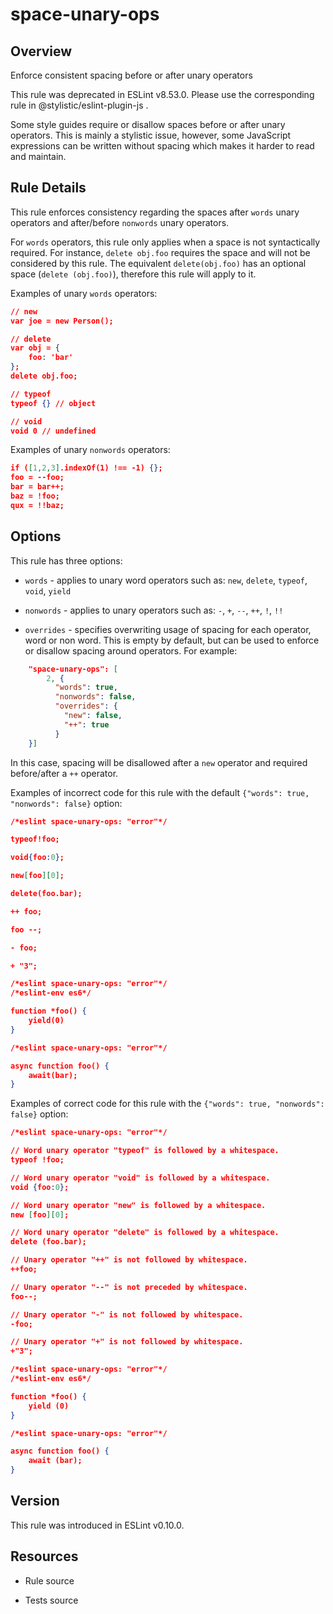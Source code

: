 

# space-unary-ops
## Overview

Enforce consistent spacing before or after unary operators

This rule was deprecated in ESLint v8.53.0. Please use the corresponding rule  in @stylistic/eslint-plugin-js .

Some style guides require or disallow spaces before or after unary operators. This is mainly a stylistic issue, however, some JavaScript expressions can be written without spacing which makes it harder to read and maintain.

## Rule Details

This rule enforces consistency regarding the spaces after `words` unary operators and after/before `nonwords` unary operators.

For `words` operators, this rule only applies when a space is not syntactically required. For instance, `delete obj.foo` requires the space and will not be considered by this rule. The equivalent `delete(obj.foo)` has an optional space (`delete (obj.foo)`), therefore this rule will apply to it.

Examples of unary `words` operators:


```json
// new
var joe = new Person();

// delete
var obj = {
    foo: 'bar'
};
delete obj.foo;

// typeof
typeof {} // object

// void
void 0 // undefined
```

Examples of unary `nonwords` operators:


```json
if ([1,2,3].indexOf(1) !== -1) {};
foo = --foo;
bar = bar++;
baz = !foo;
qux = !!baz;
```

## Options

This rule has three options:


- `words` - applies to unary word operators such as: `new`, `delete`, `typeof`, `void`, `yield`

- `nonwords` - applies to unary operators such as: `-`, `+`, `--`, `++`, `!`, `!!`

- `overrides` - specifies overwriting usage of spacing for each
operator, word or non word. This is empty by default, but can be used
to enforce or disallow spacing around operators. For example:


```json
    "space-unary-ops": [
        2, {
          "words": true,
          "nonwords": false,
          "overrides": {
            "new": false,
            "++": true
          }
    }]
```

In this case, spacing will be disallowed after a `new` operator and required before/after a `++` operator.

Examples of incorrect code for this rule with the default `{"words": true, "nonwords": false}` option:


```json
/*eslint space-unary-ops: "error"*/

typeof!foo;

void{foo:0};

new[foo][0];

delete(foo.bar);

++ foo;

foo --;

- foo;

+ "3";
```



```json
/*eslint space-unary-ops: "error"*/
/*eslint-env es6*/

function *foo() {
    yield(0)
}
```



```json
/*eslint space-unary-ops: "error"*/

async function foo() {
    await(bar);
}
```

Examples of correct code for this rule with the `{"words": true, "nonwords": false}` option:


```json
/*eslint space-unary-ops: "error"*/

// Word unary operator "typeof" is followed by a whitespace.
typeof !foo;

// Word unary operator "void" is followed by a whitespace.
void {foo:0};

// Word unary operator "new" is followed by a whitespace.
new [foo][0];

// Word unary operator "delete" is followed by a whitespace.
delete (foo.bar);

// Unary operator "++" is not followed by whitespace.
++foo;

// Unary operator "--" is not preceded by whitespace.
foo--;

// Unary operator "-" is not followed by whitespace.
-foo;

// Unary operator "+" is not followed by whitespace.
+"3";
```



```json
/*eslint space-unary-ops: "error"*/
/*eslint-env es6*/

function *foo() {
    yield (0)
}
```



```json
/*eslint space-unary-ops: "error"*/

async function foo() {
    await (bar);
}
```


## Version

This rule was introduced in ESLint v0.10.0.

## Resources


- Rule source 

- Tests source 

